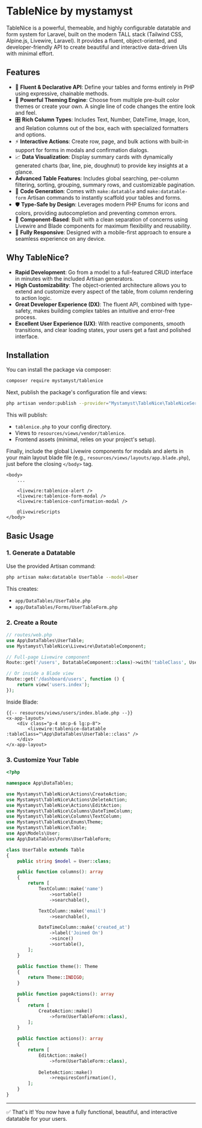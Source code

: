 # TableNice by mystamyst

TableNice is a powerful, themeable, and highly configurable datatable and form system for Laravel, built on the modern TALL stack (Tailwind CSS, Alpine.js, Livewire, Laravel). It provides a fluent, object-oriented, and developer-friendly API to create beautiful and interactive data-driven UIs with minimal effort.

## Features
- 🚀 **Fluent & Declarative API**: Define your tables and forms entirely in PHP using expressive, chainable methods.
- 🎨 **Powerful Theming Engine**: Choose from multiple pre-built color themes or create your own. A single line of code changes the entire look and feel.
- 🎛️ **Rich Column Types**: Includes Text, Number, DateTime, Image, Icon, and Relation columns out of the box, each with specialized formatters and options.
- ⚡ **Interactive Actions**: Create row, page, and bulk actions with built-in support for forms in modals and confirmation dialogs.
- 📈 **Data Visualization**: Display summary cards with dynamically generated charts (bar, line, pie, doughnut) to provide key insights at a glance.
- **Advanced Table Features**: Includes global searching, per-column filtering, sorting, grouping, summary rows, and customizable pagination.
- 🤖 **Code Generation**: Comes with `make:datatable` and `make:datatable-form` Artisan commands to instantly scaffold your tables and forms.
- 🛡️ **Type-Safe by Design**: Leverages modern PHP Enums for icons and colors, providing autocompletion and preventing common errors.
- 🧩 **Component-Based**: Built with a clean separation of concerns using Livewire and Blade components for maximum flexibility and reusability.
- 📱 **Fully Responsive**: Designed with a mobile-first approach to ensure a seamless experience on any device.

## Why TableNice?
- **Rapid Development**: Go from a model to a full-featured CRUD interface in minutes with the included Artisan generators.
- **High Customizability**: The object-oriented architecture allows you to extend and customize every aspect of the table, from column rendering to action logic.
- **Great Developer Experience (DX)**: The fluent API, combined with type-safety, makes building complex tables an intuitive and error-free process.
- **Excellent User Experience (UX)**: With reactive components, smooth transitions, and clear loading states, your users get a fast and polished interface.

## Installation
You can install the package via composer:

```bash
composer require mystamyst/tablenice
```

Next, publish the package's configuration file and views:

```bash
php artisan vendor:publish --provider="Mystamyst\TableNice\TableNiceServiceProvider"
```

This will publish:
- `tablenice.php` to your config directory.
- Views to `resources/views/vendor/tablenice`.
- Frontend assets (minimal, relies on your project's setup).

Finally, include the global Livewire components for modals and alerts in your main layout blade file (e.g., `resources/views/layouts/app.blade.php`), just before the closing `</body>` tag.

```blade
<body>
    ...
    
    <livewire:tablenice-alert />
    <livewire:tablenice-form-modal />
    <livewire:tablenice-confirmation-modal />
    
    @livewireScripts
</body>
```

## Basic Usage

### 1. Generate a Datatable
Use the provided Artisan command:

```bash
php artisan make:datatable UserTable --model=User
```

This creates:
- `app/DataTables/UserTable.php`
- `app/DataTables/Forms/UserTableForm.php`

### 2. Create a Route

```php
// routes/web.php
use App\DataTables\UserTable;
use Mystamyst\TableNice\Livewire\DatatableComponent;

// Full-page Livewire component
Route::get('/users', DatatableComponent::class)->with('tableClass', UserTable::class);

// Or inside a Blade view
Route::get('/dashboard/users', function () {
    return view('users.index');
});
```

Inside Blade:

```blade
{{-- resources/views/users/index.blade.php --}}
<x-app-layout>
    <div class="p-4 sm:p-6 lg:p-8">
        <livewire:tablenice-datatable :tableClass="\App\DataTables\UserTable::class" />
    </div>
</x-app-layout>
```

### 3. Customize Your Table

```php
<?php

namespace App\DataTables;

use Mystamyst\TableNice\Actions\CreateAction;
use Mystamyst\TableNice\Actions\DeleteAction;
use Mystamyst\TableNice\Actions\EditAction;
use Mystamyst\TableNice\Columns\DateTimeColumn;
use Mystamyst\TableNice\Columns\TextColumn;
use Mystamyst\TableNice\Enums\Theme;
use Mystamyst\TableNice\Table;
use App\Models\User;
use App\DataTables\Forms\UserTableForm;

class UserTable extends Table
{
    public string $model = User::class;

    public function columns(): array
    {
        return [
            TextColumn::make('name')
                ->sortable()
                ->searchable(),

            TextColumn::make('email')
                ->searchable(),

            DateTimeColumn::make('created_at')
                ->label('Joined On')
                ->since()
                ->sortable(),
        ];
    }

    public function theme(): Theme
    {
        return Theme::INDIGO;
    }

    public function pageActions(): array
    {
        return [
            CreateAction::make()
                ->form(UserTableForm::class),
        ];
    }

    public function actions(): array
    {
        return [
            EditAction::make()
                ->form(UserTableForm::class),
            
            DeleteAction::make()
                ->requiresConfirmation(),
        ];
    }
}
```

---
✅ That's it! You now have a fully functional, beautiful, and interactive datatable for your users.
